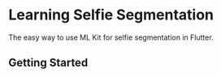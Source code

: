 # Learning Selfie Segmentation

The easy way to use ML Kit for selfie segmentation in Flutter.

## Getting Started

